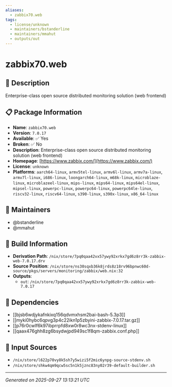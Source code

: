 ```yaml
---
aliases:
  - zabbix70.web
tags:
  - license/unknown
  - maintainers/bstanderline
  - maintainers/mmahut
  - outputs/out
---
```


# zabbix70.web

## 📝 Description

Enterprise-class open source distributed monitoring solution (web frontend)

## 📋 Package Information

- **Name**: `zabbix70.web`
- **Version**: `7.0.17`
- **Available**: ✅ Yes
- **Broken**: ✅ No
- **Description**: Enterprise-class open source distributed monitoring solution (web frontend)
- **Homepage**: [https://www.zabbix.com/](https://www.zabbix.com/)
- **License**: `unknown`
- **Platforms**: `aarch64-linux`, `armv5tel-linux`, `armv6l-linux`, `armv7a-linux`, `armv7l-linux`, `i686-linux`, `loongarch64-linux`, `m68k-linux`, `microblaze-linux`, `microblazeel-linux`, `mips-linux`, `mips64-linux`, `mips64el-linux`, `mipsel-linux`, `powerpc-linux`, `powerpc64-linux`, `powerpc64le-linux`, `riscv32-linux`, `riscv64-linux`, `s390-linux`, `s390x-linux`, `x86_64-linux`
## 👥 Maintainers

- @bstanderline
- @mmahut


## 🔧 Build Information

- **Derivation Path**: `/nix/store/7pq0qaa42vx57ywy92xrkx7gd6z8rr3k-zabbix-web-7.0.17.drv`
- **Source Position**: `/nix/store/ns30sqxb36k8jrds8z18rv96bpnwc60d-source/pkgs/servers/monitoring/zabbix/web.nix:32`
- **Outputs**:
  - `out`:  `/nix/store/7pq0qaa42vx57ywy92xrkx7gd6z8rr3k-zabbix-web-7.0.17`

## 🔗 Dependencies

- [[bjsb6wdjykafnkixq156qdvmxhsm2bai-bash-5.3p3]]
- [[myki0hybc6qpvg3p4c22ikn1p5zbyini-zabbix-7.0.17.tar.gz]]
- [[p76r0cwlf6k97ibprrpfd8xw0r8wc3nx-stdenv-linux]]
- [[qaax476ghh8zg6bsydwjpd949sc1f8qm-zabbix.conf.php]]

## 📁 Input Sources

- `/nix/store/l622p70vy8k5sh7y5wizi5f2mic6ynpg-source-stdenv.sh`
- `/nix/store/shkw4qm9qcw5sc5n1k5jznc83ny02r39-default-builder.sh`

---
*Generated on 2025-09-27 13:13:21 UTC*
